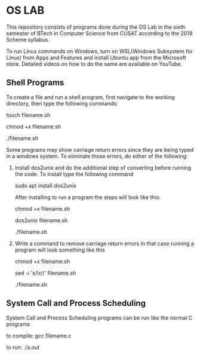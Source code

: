 # OS LAB

This repository consists of programs done during the OS Lab in the sixth semester of BTech in Computer Science from CUSAT according to the 2019 Scheme syllabus.

To run Linux commands on Windows, turn on WSL(Windows Subsystem for Linux) from Apps and Features and install Ubuntu app from the Microsoft store. 
Detailed videos on how to do the same are available on YouTube. 

## Shell Programs

To create a file and run a shell program, first navigate to the working directory, then type the following commands:

touch filename.sh

chmod +x filename.sh

./filename.sh


Some programs may show carriage return errors since they are being typed in a windows system. To eliminate those errors, do either of the following:

1. Install dos2unix and do the additional step of converting before running the code.
   To install type the following command

   sudo apt install dos2unix

   After installing to run a program the steps will look like this:
   
   chmod +x filename.sh

   dos2unix filename.sh

   ./filename.sh

3. Write a command to remove carriage return errors
   In that case running a program will look something like this

   chmod +x filename.sh

   sed -i 's/\r//' filename.sh

   ./filename.sh


## System Call and Process Scheduling

System Call and Process Scheduling programs can be run like the normal C programs

to compile:
gcc filename.c

to run:
./a.out

